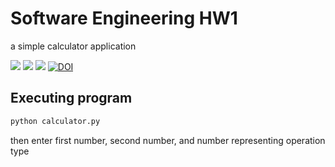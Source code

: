 # Software Engineering HW1
a simple calculator application

<!-- SHIELDS -->

<a href="https://github.com/wutever0017/SE_group28_hw1/issues">
        <img src="https://img.shields.io/github/issues/wutever0017/SE_group28_hw1" /></a>
<a> <img src="https://img.shields.io/github/license/wutever0017/SE_group28_hw1" /></a>
<a><img src = "https://github.com/sshah3420/SE_group28_hw1/actions/workflows/python-app.yml/badge.svg"></a>
<a href="https://zenodo.org/badge/latestdoi/529076571"><img src="https://zenodo.org/badge/529076571.svg" alt="DOI"></a>

## Executing program

```python
python calculator.py
```

then enter first number, second number, and number representing operation type



